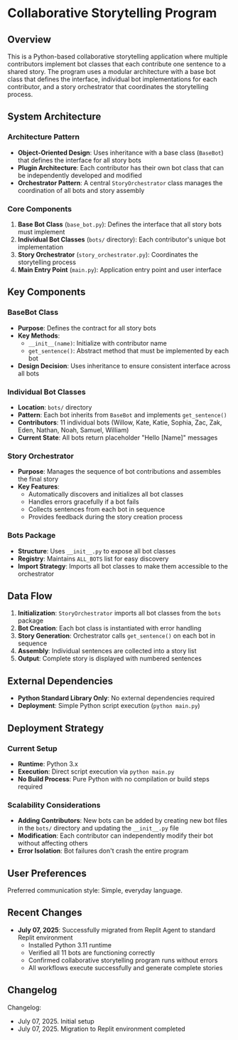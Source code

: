 # Collaborative Storytelling Program

## Overview

This is a Python-based collaborative storytelling application where multiple contributors implement bot classes that each contribute one sentence to a shared story. The program uses a modular architecture with a base bot class that defines the interface, individual bot implementations for each contributor, and a story orchestrator that coordinates the storytelling process.

## System Architecture

### Architecture Pattern
- **Object-Oriented Design**: Uses inheritance with a base class (`BaseBot`) that defines the interface for all story bots
- **Plugin Architecture**: Each contributor has their own bot class that can be independently developed and modified
- **Orchestrator Pattern**: A central `StoryOrchestrator` class manages the coordination of all bots and story assembly

### Core Components
1. **Base Bot Class** (`base_bot.py`): Defines the interface that all story bots must implement
2. **Individual Bot Classes** (`bots/` directory): Each contributor's unique bot implementation
3. **Story Orchestrator** (`story_orchestrator.py`): Coordinates the storytelling process
4. **Main Entry Point** (`main.py`): Application entry point and user interface

## Key Components

### BaseBot Class
- **Purpose**: Defines the contract for all story bots
- **Key Methods**: 
  - `__init__(name)`: Initialize with contributor name
  - `get_sentence()`: Abstract method that must be implemented by each bot
- **Design Decision**: Uses inheritance to ensure consistent interface across all bots

### Individual Bot Classes
- **Location**: `bots/` directory
- **Pattern**: Each bot inherits from `BaseBot` and implements `get_sentence()`
- **Contributors**: 11 individual bots (Willow, Kate, Katie, Sophia, Zac, Zak, Eden, Nathan, Noah, Samuel, William)
- **Current State**: All bots return placeholder "Hello [Name]" messages

### Story Orchestrator
- **Purpose**: Manages the sequence of bot contributions and assembles the final story
- **Key Features**:
  - Automatically discovers and initializes all bot classes
  - Handles errors gracefully if a bot fails
  - Collects sentences from each bot in sequence
  - Provides feedback during the story creation process

### Bots Package
- **Structure**: Uses `__init__.py` to expose all bot classes
- **Registry**: Maintains `ALL_BOTS` list for easy discovery
- **Import Strategy**: Imports all bot classes to make them accessible to the orchestrator

## Data Flow

1. **Initialization**: `StoryOrchestrator` imports all bot classes from the `bots` package
2. **Bot Creation**: Each bot class is instantiated with error handling
3. **Story Generation**: Orchestrator calls `get_sentence()` on each bot in sequence
4. **Assembly**: Individual sentences are collected into a story list
5. **Output**: Complete story is displayed with numbered sentences

## External Dependencies

- **Python Standard Library Only**: No external dependencies required
- **Deployment**: Simple Python script execution (`python main.py`)

## Deployment Strategy

### Current Setup
- **Runtime**: Python 3.x
- **Execution**: Direct script execution via `python main.py`
- **No Build Process**: Pure Python with no compilation or build steps required

### Scalability Considerations
- **Adding Contributors**: New bots can be added by creating new bot files in the `bots/` directory and updating the `__init__.py` file
- **Modification**: Each contributor can independently modify their bot without affecting others
- **Error Isolation**: Bot failures don't crash the entire program

## User Preferences

Preferred communication style: Simple, everyday language.

## Recent Changes

- **July 07, 2025**: Successfully migrated from Replit Agent to standard Replit environment
  - Installed Python 3.11 runtime
  - Verified all 11 bots are functioning correctly
  - Confirmed collaborative storytelling program runs without errors
  - All workflows execute successfully and generate complete stories

## Changelog

Changelog:
- July 07, 2025. Initial setup
- July 07, 2025. Migration to Replit environment completed